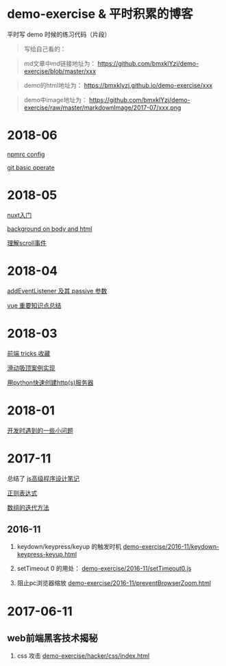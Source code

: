 # demo-exercise & 平时积累的博客
平时写 demo 时候的练习代码（片段）

>写给自己看的：

>md文章中md链接地址为：
https://github.com/bmxklYzj/demo-exercise/blob/master/xxx

>demo的html地址为：
https://bmxklyzj.github.io/demo-exercise/xxx

>demo中image地址为：
https://github.com/bmxklYzj/demo-exercise/raw/master/markdownImage/2017-07/xxx.png

# 2018-06

[npmrc config](https://github.com/bmxklYzj/demo-exercise/blob/master/2018-06/npmrc.md)


[git basic operate](https://github.com/bmxklYzj/demo-exercise/blob/master/2018-06/git/git-basic-operate.md)

# 2018-05

[nuxt入门](https://github.com/bmxklYzj/demo-exercise/blob/master/2018-05/nuxt/nuxt.md)


[background on body and html](https://github.com/bmxklYzj/demo-exercise/blob/master/2018-05/html_and_body/html_and_body.md)

[理解scroll事件](https://github.com/bmxklYzj/demo-exercise/blob/master/2018-05/scroll/scroll.md)

# 2018-04

[addEventListener 及其 passive 参数](https://github.com/bmxklYzj/demo-exercise/blob/master/2018-04/addEventListener.md)

[vue 重要知识点总结](https://github.com/bmxklYzj/demo-exercise/blob/master/2018-03/vue/vue.md)

# 2018-03

[前端 tricks 收藏](https://github.com/bmxklYzj/demo-exercise/blob/master/js/js-tricks.md)

[滑动吸顶案例实现](https://github.com/bmxklYzj/demo-exercise/blob/master/2018-03/scroll-and-sticky/scroll-and-sticky.md)

[用python快速创建http(s)服务器](https://github.com/bmxklYzj/demo-exercise/blob/master/2018-03/user-python-to-create-web-server.md)


# 2018-01
[开发时遇到的一些小问题](https://github.com/bmxklYzj/demo-exercise/blob/master/2017-08/iframe/README.md)

# 2017-11

总结了 [js高级程序设计笔记](https://github.com/bmxklYzj/demo-exercise/blob/master/js/js高级程序设计笔记.md)

[正则表达式](https://github.com/bmxklYzj/demo-exercise/blob/master/js/正则表达式.md)

[数组的迭代方法](https://github.com/bmxklYzj/demo-exercise/blob/master/js/数组的迭代方法.md)

## 2016-11

1. keydown/keypress/keyup 的触发时机 [demo-exercise/2016-11/keydown-keypress-keyup.html](demo-exercise/2016-11/keydown-keypress-keyup.html)

2. setTimeout 0 的用处： [demo-exercise/2016-11/setTimeout0.js](demo-exercise/2016-11/setTimeout0.js)

3. 阻止pc浏览器缩放
[demo-exercise/2016-11/preventBrowserZoom.html](demo-exercise/2016-11/preventBrowserZoom.html)


# 2017-06-11

## web前端黑客技术揭秘

1. css 攻击
[demo-exercise/hacker/css/index.html](demo-exercise/hacker/css/index.html)
